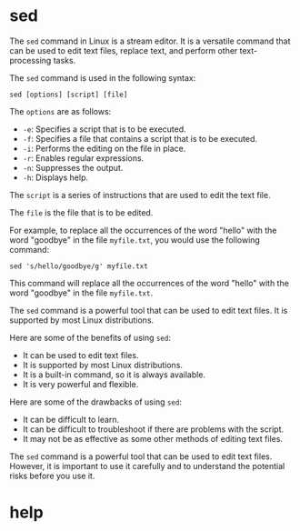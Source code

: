 # sed

The `sed` command in Linux is a stream editor. It is a versatile command that can be used to edit text files, replace text, and perform other text-processing tasks.

The `sed` command is used in the following syntax:

```
sed [options] [script] [file]
```

The `options` are as follows:

* `-e`: Specifies a script that is to be executed.
* `-f`: Specifies a file that contains a script that is to be executed.
* `-i`: Performs the editing on the file in place.
* `-r`: Enables regular expressions.
* `-n`: Suppresses the output.
* `-h`: Displays help.

The `script` is a series of instructions that are used to edit the text file.

The `file` is the file that is to be edited.

For example, to replace all the occurrences of the word "hello" with the word "goodbye" in the file `myfile.txt`, you would use the following command:

```
sed 's/hello/goodbye/g' myfile.txt
```

This command will replace all the occurrences of the word "hello" with the word "goodbye" in the file `myfile.txt`.

The `sed` command is a powerful tool that can be used to edit text files. It is supported by most Linux distributions.

Here are some of the benefits of using `sed`:

* It can be used to edit text files.
* It is supported by most Linux distributions.
* It is a built-in command, so it is always available.
* It is very powerful and flexible.

Here are some of the drawbacks of using `sed`:

* It can be difficult to learn.
* It can be difficult to troubleshoot if there are problems with the script.
* It may not be as effective as some other methods of editing text files.

The `sed` command is a powerful tool that can be used to edit text files. However, it is important to use it carefully and to understand the potential risks before you use it.



# help 

```

```

